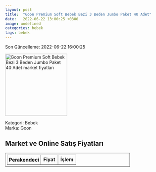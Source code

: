 ```yaml
---
layout: post
title:  "Goon Premium Soft Bebek Bezi 3 Beden Jumbo Paket 40 Adet"
date:   2022-06-22 13:00:25 +0300
image: undefined
categories: bebek
tags: bebek
---
```


Son Güncelleme: 2022-06-22 16:00:25

<img src="undefined" width="200" alt="Goon Premium Soft Bebek Bezi 3 Beden Jumbo Paket 40 Adet market fiyatları" />

Kategori: Bebek
<br />
Marka: Goon

<h2>Market ve Online Satış Fiyatları</h2>

<table border="1" style="padding: 5px;width:80%;">
  <tr>
    <td style="padding: 5px;"><strong>Perakendeci</strong></td>
    <td><strong>Fiyat</strong></td>
    <td><strong>İşlem</strong></td>
  </tr>
  
</table>
